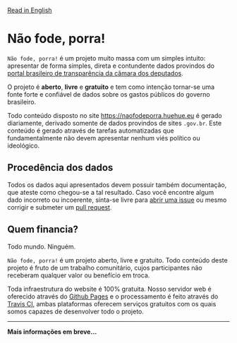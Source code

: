 [Read in English](https://github.com/HueHueBR/nao-fode-porra/blob/master/README.en.md)

# Não fode, porra!

`Não fode, porra!` é um projeto muito massa com um simples intuito: apresentar de forma simples, direta e contundente dados provindos do [portal brasileiro de transparência da câmara dos deputados](http://www.camara.gov.br/cota-parlamentar/).

O projeto é **aberto**, **livre** e **gratuito** e tem como intenção tornar-se uma fonte forte e confiável de dados sobre os gastos públicos do governo brasileiro.

Todo conteúdo disposto no site https://naofodeporra.huehue.eu é gerado diariamente, derivado somente de dados provindos de sites `.gov.br`. Este conteúdo é gerado através de tarefas automatizadas que fundamentalmente não devem apresentar nenhum viés político ou ideológico.

## Procedência dos dados

Todos os dados aqui apresentados devem possuir também documentação, que ateste como chegou-se a tal resultado.
Caso você encontre algum dado incorreto ou incoerente, sinta-se livre para [abrir uma issue](https://github.com/HueHueBR/nao-fode-porra/issues) ou mesmo corrigir e submeter um [pull request](https://github.com/HueHueBR/nao-fode-porra/pulls).

## Quem financia?

Todo mundo. Ninguém.

`Não fode, porra!` é um projeto aberto, livre e gratuito. Todo conteúdo deste projeto é fruto de um trabalho comunitário, cujos participantes não receberam qualquer valor ou benefício em troca.

Toda infraestrutura do website é 100% gratuita. Nosso servidor web é oferecido através do [Github Pages](https://pages.github.com/) e o processamento é feito através do [Travis CI](https://travis-ci.org/), ambas plataformas oferecem serviços gratuitos com os quais somos capazes de desenvolver todo o projeto.

--------------

**Mais informações em breve...**
